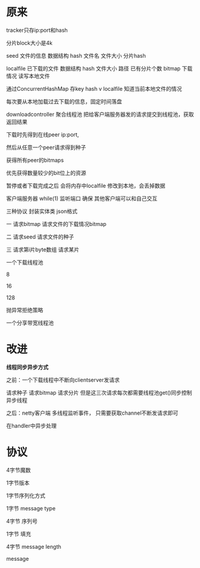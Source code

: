 # 原来

tracker只存ip:port和hash

分片block大小是4k

seed  文件的信息  数据结构 hash 文件名 文件大小 分片hash  

localfile 已下载的文件  数据结构 hash  文件大小 路径 已有分片个数 bitmap 下载情况  读写本地文件 

通过ConcurrentHashMap 存key hash v localfile 知道当前本地文件的情况

每次要从本地加载过去下载的信息，固定时间落盘



downloadcontroller 聚合线程池 把给客户端服务器发的请求提交到线程池，获取返回结果

下载时先得到在线peer ip:port,

然后从任意一个peer请求得到种子

获得所有peer的bitmaps

优先获得数量较少的bit位上的资源



暂停或者下载完成之后 会将内存中localfile 修改到本地，会丢掉数据

客户端服务器 while(1) 监听端口 确保 其他客户端可以和自己交互



三种协议 封装实体类 json格式 

一 请求bitmap 请求文件的下载情况bitmap

二 请求seed   请求文件的种子

三 请求第i片byte数组 请求某片



一个下载线程池 

8

16

128

抛异常拒绝策略

一个分享带宽线程池

# 改进

**线程同步异步方式**

之前：一个下载线程中不断向clientserver发请求 

请求种子 请求bitmap  请求分片 但是这三次请求每次都需要线程池get()同步控制异步线程



之后：netty客户端 多线程监听事件， 只需要获取channel不断发请求即可

在handler中异步处理

# 协议

4字节魔数

1字节版本

1字节序列化方式

1字节 message type

4字节 序列号

1字节 填充

4字节 message length

message